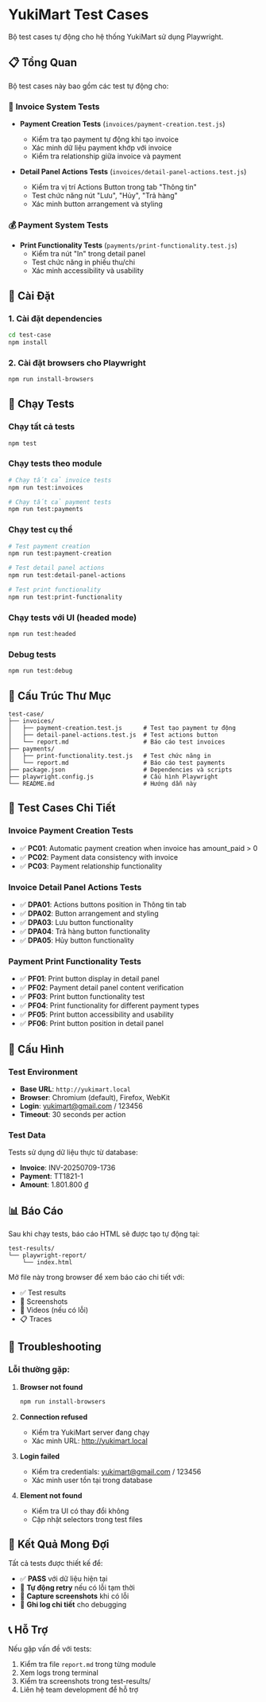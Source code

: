 # YukiMart Test Cases

Bộ test cases tự động cho hệ thống YukiMart sử dụng Playwright.

## 📋 Tổng Quan

Bộ test cases này bao gồm các test tự động cho:

### 🧾 **Invoice System Tests**
- **Payment Creation Tests** (`invoices/payment-creation.test.js`)
  - Kiểm tra tạo payment tự động khi tạo invoice
  - Xác minh dữ liệu payment khớp với invoice
  - Kiểm tra relationship giữa invoice và payment

- **Detail Panel Actions Tests** (`invoices/detail-panel-actions.test.js`)
  - Kiểm tra vị trí Actions Button trong tab "Thông tin"
  - Test chức năng nút "Lưu", "Hủy", "Trả hàng"
  - Xác minh button arrangement và styling

### 💰 **Payment System Tests**
- **Print Functionality Tests** (`payments/print-functionality.test.js`)
  - Kiểm tra nút "In" trong detail panel
  - Test chức năng in phiếu thu/chi
  - Xác minh accessibility và usability

## 🚀 Cài Đặt

### 1. Cài đặt dependencies
```bash
cd test-case
npm install
```

### 2. Cài đặt browsers cho Playwright
```bash
npm run install-browsers
```

## 🧪 Chạy Tests

### Chạy tất cả tests
```bash
npm test
```

### Chạy tests theo module
```bash
# Chạy tất cả invoice tests
npm run test:invoices

# Chạy tất cả payment tests
npm run test:payments
```

### Chạy test cụ thể
```bash
# Test payment creation
npm run test:payment-creation

# Test detail panel actions
npm run test:detail-panel-actions

# Test print functionality
npm run test:print-functionality
```

### Chạy tests với UI (headed mode)
```bash
npm run test:headed
```

### Debug tests
```bash
npm run test:debug
```

## 📁 Cấu Trúc Thư Mục

```
test-case/
├── invoices/
│   ├── payment-creation.test.js      # Test tạo payment tự động
│   ├── detail-panel-actions.test.js  # Test actions button
│   └── report.md                     # Báo cáo test invoices
├── payments/
│   ├── print-functionality.test.js   # Test chức năng in
│   └── report.md                     # Báo cáo test payments
├── package.json                      # Dependencies và scripts
├── playwright.config.js              # Cấu hình Playwright
└── README.md                         # Hướng dẫn này
```

## 🎯 Test Cases Chi Tiết

### Invoice Payment Creation Tests
- ✅ **PC01**: Automatic payment creation when invoice has amount_paid > 0
- ✅ **PC02**: Payment data consistency with invoice
- ✅ **PC03**: Payment relationship functionality

### Invoice Detail Panel Actions Tests
- ✅ **DPA01**: Actions buttons position in Thông tin tab
- ✅ **DPA02**: Button arrangement and styling
- ✅ **DPA03**: Lưu button functionality
- ✅ **DPA04**: Trả hàng button functionality
- ✅ **DPA05**: Hủy button functionality

### Payment Print Functionality Tests
- ✅ **PF01**: Print button display in detail panel
- ✅ **PF02**: Payment detail panel content verification
- ✅ **PF03**: Print button functionality test
- ✅ **PF04**: Print functionality for different payment types
- ✅ **PF05**: Print button accessibility and usability
- ✅ **PF06**: Print button position in detail panel

## 🔧 Cấu Hình

### Test Environment
- **Base URL**: `http://yukimart.local`
- **Browser**: Chromium (default), Firefox, WebKit
- **Login**: yukimart@gmail.com / 123456
- **Timeout**: 30 seconds per action

### Test Data
Tests sử dụng dữ liệu thực từ database:
- **Invoice**: INV-20250709-1736
- **Payment**: TT1821-1
- **Amount**: 1.801.800 ₫

## 📊 Báo Cáo

Sau khi chạy tests, báo cáo HTML sẽ được tạo tự động tại:
```
test-results/
└── playwright-report/
    └── index.html
```

Mở file này trong browser để xem báo cáo chi tiết với:
- ✅ Test results
- 📸 Screenshots
- 🎥 Videos (nếu có lỗi)
- 📋 Traces

## 🐛 Troubleshooting

### Lỗi thường gặp:

1. **Browser not found**
   ```bash
   npm run install-browsers
   ```

2. **Connection refused**
   - Kiểm tra YukiMart server đang chạy
   - Xác minh URL: http://yukimart.local

3. **Login failed**
   - Kiểm tra credentials: yukimart@gmail.com / 123456
   - Xác minh user tồn tại trong database

4. **Element not found**
   - Kiểm tra UI có thay đổi không
   - Cập nhật selectors trong test files

## 🎯 Kết Quả Mong Đợi

Tất cả tests được thiết kế để:
- ✅ **PASS** với dữ liệu hiện tại
- 🔄 **Tự động retry** nếu có lỗi tạm thời
- 📸 **Capture screenshots** khi có lỗi
- 📝 **Ghi log chi tiết** cho debugging

## 📞 Hỗ Trợ

Nếu gặp vấn đề với tests:
1. Kiểm tra file `report.md` trong từng module
2. Xem logs trong terminal
3. Kiểm tra screenshots trong test-results/
4. Liên hệ team development để hỗ trợ
